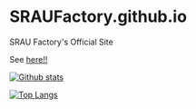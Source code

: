 # SRAUFactory.github.io
SRAU Factory's Official Site

See [here!!](https://sraufactory.github.io/)

[![Github stats](https://github-readme-stats.vercel.app/api?username=SRAUFactory&count_private=true&show_icons=true)](https://github.com/anuraghazra/github-readme-stats)

[![Top Langs](https://github-readme-stats.vercel.app/api/top-langs/?username=SRAUFactory&langs_count=8)](https://github.com/anuraghazra/github-readme-stats)
